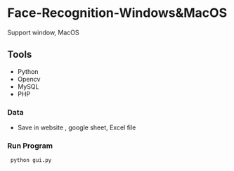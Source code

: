 # Face-Recognition-Windows&MacOS
Support window, MacOS 

## Tools
- Python
- Opencv
- MySQL
- PHP

### Data
- Save in website , google sheet, Excel file

### Run Program
```
 python gui.py
```






